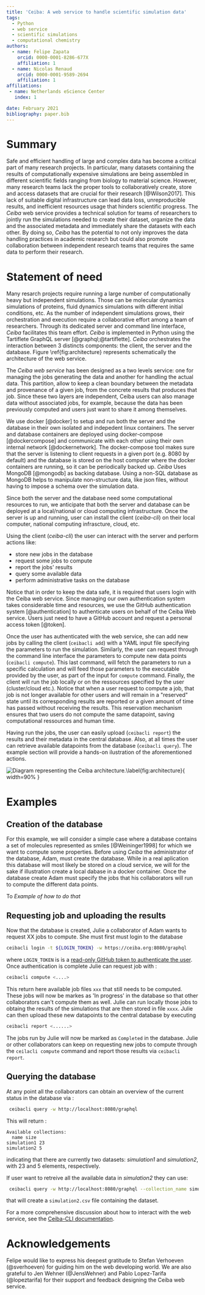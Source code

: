 ```yaml
---
title: 'Ceiba: A web service to handle scientific simulation data'
tags:
  - Python
  - web service
  - scientific simulations
  - computational chemistry
authors:
  - name: Felipe Zapata
    orcid: 0000-0001-8286-677X
    affiliation: 1
  - name: Nicolas Renaud
    orcid: 0000-0001-9589-2694
	affiliation: 1
affiliations:
 - name: Netherlands eScience Center
   index: 1

date: February 2021
bibliography: paper.bib
---
```


# Summary

Safe and efficient handling of large and complex data has become a critical part of many research projects.
In particular, many datasets containing the results of computationally expensive simulations are being assembled
in different scientific fields ranging from biology to material science. However, many research teams lack the proper
tools to collaboratively create, store and access datasets that are crucial for their research [@Wilson2017].
This lack of suitable digital infrastructure can lead data loss, unreproducible results, and inefficient resources
usage that hinders scientific progress. The *Ceiba* web service provides a technical solution for teams of researchers
to jointly run the simulations needed to create their dataset, organize the data and the associated metadata and
immediately share the datasets with each other. By doing so, *Ceiba* has the potential to not only improves the data
handling practices in academic research but could also promote collaboration between independent research teams that
requires the same data to perform their research.

# Statement of need

Many resarch projects require running a large number of computationally heavy but independent simulations.
Those can be molecular dynamics simulations of proteins, fluid dynamics simulations with different initial conditions, etc.
As the number of independent simulations grows, their orchestration and execution require a collaborative effort among a
team of researchers. Through its dedicated server and command line interface, *Ceiba* facilitates this team effort.
*Ceiba* is implemented in Python using the Tartiflete GraphQL server [@graphql;@tartiflette].
*Ceiba* orchestrates the interaction between 3 distincts components: the client, the server and the database.
Figure \ref{fig:architecture} represents schematically the architecture of the web service. 

The *Ceiba web service* has been designed as a two levels service: one for managing the jobs generating
the data and another for handling the actual data. This partition, allow to keep a clean boundary between
the metadata and provenance of a given job, from the concrete results that produces that job. Since these
two layers are independent, Ceiba users can also manage data without associated jobs, for example, because
the data has been previously computed and users just want to share it among themselves.

We use docker [@docker] to setup and run both the server and the database in their own isolated and indepedent
linux containers. The server and database containers are deployed using docker-compose [@dockercompose] and
communicate with each other using their own internal network [@dockernetwork]. The docker-compose tool makes sure that
the server is listening to client requests in a given port (e.g. 8080 by default) and the database is stored
on the host computer where the docker containers are running, so it can be periodically backed up.
*Ceiba* Uses MongoDB [@mongodb] as backing database. Using a non-SQL database as MongoDB helps to
manipulate non-structure data, like json files, without having to impose a schema over the simulation data.

Since both the server and the database need some computational resources to run, we anticipate that both
the server and database can be deployed at a local/national or cloud computing infrastructure. 
Once the server is up and running, user can install the client (*ceiba-cli*) on their local computer,
national computing infrascture, cloud, etc. 

Using the client (*ceiba-cli*) the user can interact with the server and perform actions like:
 * store new jobs in the database
 * request some jobs to compute
 * report the jobs' results
 * query some available data
 * perform administrative tasks on the database

Notice that in order to keep the data safe, it is required that users login with the Ceiba web service.
Since managing our own authentication system takes considerable time and resources, we use the
GitHub authentication system [@authentication] to authenticate users on behalf of the Ceiba Web service. Users just
need to have a GitHub account and request a personal access token [@token].

Once the user has authenticated with the web service, she can add new jobs by calling the client (`ceibacli add`)
with a YAML input file specifying the parameters to run the simulation. Similarly, the user can request through
the command line interface the parameters to compute new data points (`ceibacli compute`). This last command,
will fetch the parameters to run a specific calculation and will feed those parameters to the executable
provided by the user, as part of the input for `compute` command. Finally, the client will run the job locally
or on the ressources specified by the user (cluster/cloud etc.). Notice that when a user request to compute a job,
that job is not longer available for other users and will remain in a "reserved" state until its corresponding
results are reported or a given amount of time has passed without receiving the results. This reservation mechanism
ensures that two users do not compute the same datapoint, saving computational ressources and human time.

Having run the jobs, the user can easily upload (`ceibacli report`) the results and their metadata in
the central database. Also, at all times the user can retrieve available datapoints from the database 
(`ceibacli query`). The example section will provide a hands-on ilustration of the aforementioned actions.


![Diagram representing the Ceiba architecture.\label{fig:architecture}](architecture.jpg){ width=90% }


# Examples

## Creation of the database

For this example, we will consider a simple case where a database contains a set of molecules represented as smiles [@Weininger1998]
for which we want to compute some properties. Before using *Ceiba* the administrator of the database, Adam, must create the database.
While in a real aplication this database will most likely be stored on a cloud service, we will for the sake if illustration create
a local dabase in a docker container. Once the database create Adam must specify the jobs that his collaborators will run to compute
the different data points.

To 
*Example of how to do that*

## Requesting job and uploading the results

Now that the database is created, Julie a collaborator of Adam wants to request XX jobs to compute. She must first must login to the database 

```bash
ceibacli login -t ${LOGIN_TOKEN} -w https://ceiba.org:8080/graphql
```
where `LOGIN_TOKEN` is is a [read-only GitHub token to authenticate the user](https://ceiba-cli.readthedocs.io/en/latest/authentication.html#authentication).
Once authentication is complete Julie can request job with :

```bash
ceibacli compute <....>
```

This return here available job files `xxx` that still needs to be computed. These jobs will now be markes as 'In progress' in the database so that other collaborators can't compute them as well. Julie can run locally those jobs to obtaing the results of the simulations that are then stored in file `xxxx`. Julie can then upload these new datapoints to the central database by executing 

```bash
ceibacli report <......>
```
The jobs run by Julie will now be marked as `Completed` in the database. Julie or other collaborators can keep on requesting new jobs to compute through the `ceilacli compute` command and report those results via `ceibacli report`. 

## Querying the database

At any point all the collaborators can obtain an overview of the current status in the database via :  

```bash
 ceibacli query -w http://localhost:8080/graphql
```

This will return :

```
Available collections:
  name size
simulation1 23
simulation2 5
```

indicating that there are currently two datasets: *simulation1* and *simulation2*, with 23 and 5 elements, respectively.

If user want to retreive all the available data in *simulation2* they can use:
```bash
 ceibacli query -w http://localhost:8080/graphql --collection_name simulation2
```
that will create a `simulation2.csv` file containing the dataset.

For a more comprehensive discussion about how to interact with the web service, see the [Ceiba-CLI documentation](https://ceiba-cli.readthedocs.io/en/latest/authentication.html#authentication).


# Acknowledgements
Felipe would like to express his deepest gratitude to Stefan Verhoeven (@sverhoeven) for guiding him on the web developing world.
We are also grateful to Jen Wehner (@JensWehner) and Pablo Lopez-Tarifa (@lopeztarifa)
for their support and feedback designing the Ceiba web service.
